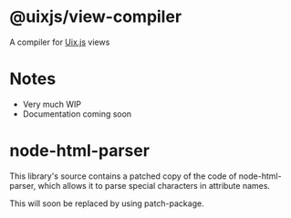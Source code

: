 # @uixjs/view-compiler

A compiler for [Uix.js](https://github.com/spasimir21/uixjs) views

# Notes

- Very much WIP
- Documentation coming soon

# node-html-parser

This library's source contains a patched copy of the code of node-html-parser, which allows it to parse special
characters in attribute names.

This will soon be replaced by using patch-package.
